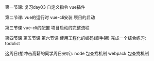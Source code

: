 第一节课:
    复习day03
    自定义指令
    vue插件

第二节课:
    vue的运行时
    vue-cli安装
    项目的启动

第三节课
    vue-cli的配置
    项目启动的完整流程

第四节课
第五节课
第六节课
    使用工程化的编码(脚手架) 完成一个综合练习: todolist


这周日(想冲击高薪的同学周日来听):
    node 包查找机制
    webpack 包查找机制
